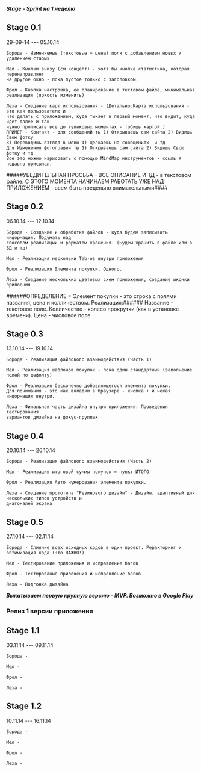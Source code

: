 ***Stage - Sprint на 1 неделю***

## Stage 0.1 ##
29-09-14 --- 05.10.14

	Борода - Изменяемые (текстовые + цена) поля с добавлением новых и удалением старых
	
	Мел - Кнопки внизу (см концепт) - хотя бы кнопка статистика, которая перенаправляет 
	на другое окно - пока пустое только с заголовком.
	
	Фрол - Кнопка настройка, ее планирование в тестовом файле, минимальная реализация (яркость изменить)
	
	Леха - Создание карт использования - (Детально:Карта использования - это как пользователю и 
	что делать с приложением, куда тыкает в первый момент, что видит, куда идет далее и так
	нужно прописать	все до тупиковых моментах - тобишь картой.)
	ПРИМЕР - Контакт - для сообщений ты 1) Открываешь сам сайта 2) Видишь Свою фотку 
	3) Переводишь взгляд в меню 4) Щелкаешь на сообщениях  и тд
	Для Изменения фотографии ты 1) Открываешь сам сайта 2) Видишь Свою фотку и тд
	Все это можно нарисовать с помощью MindMap инструментов - ссыль я недавно присылал.

#####УБЕДИТЕЛЬНАЯ ПРОСЬБА - ВСЕ ОПИСАНИЕ И ТД - в текстовом файле. С ЭТОГО МОМЕНТА НАЧИНАЕМ РАБОТАТЬ УЖЕ НАД ПРИЛОЖЕНИЕМ - всем быть предельно внимательными####


## Stage 0.2 ##
06.10.14 --- 12.10.14

	Борода - Создание и обработка файлов - куда будем записывать информация. Подумать над 
	способом реализации и форматом хранения. (Будем хранить в файле или в БД и тд)
	
	Мел - Реализация нескольки Tab-ов внутри приложения
	
	Фрол - Реализация Элемента покупки. Одного.
	
	Леха - Создание нескольких цветовых схем приложения, создание иконки прилоения
	
######ОПРЕДЕЛЕНИЕ = Элемент покупки - это строка с полями названия, цена и колличеством. Реализация:######
Название - текстовое поле. Колличество - колесо прокрутки (как в установке времени). Цена - числовое поле
	
	
## Stage 0.3 ##
13.10.14 --- 19.10.14

	Борода - Реализация файлового взаимодействия (Часть 1)
	
	Мел - Реализация шаблонов покупок - пока один стандартный (заполнение полей по дефолту)
	
	Фрол - Реализация бесконечно добавляющегося элемента покупки.
	Для понимания - это как вкладки в браузере - кнопка + и некая информация внутри.
	
	Леха - Финальная часть дизайна внутри приложения. Проведения тестирования
	вариантов дизайна на фокус-группах


## Stage 0.4 ##
20.10.14 --- 26.10.14

	Борода - Реализация файлового взаимодействия (Часть 2)
	
	Мел - Реализация итоговой суммы покупок = пункт ИТОГО
	
	Фрол - Реализация Авто нумерования элемента покупки.
	
	Леха - Создание прототипа "Резинового дизайн" - Дизайн, адаптивный для нескольких типов устройств и 
	диагоналей экрана
	
	
## Stage 0.5 ##
27.10.14 --- 02.11.14

	Борода - Слияние всех исходных кодов в один проект. Рефакторинг и оптимизация кода (Это ВАЖНО!)
	
	Мел - Тестирование приложения и исправление багов
	
	Фрол - Тестирование приложения и исправление багов
	
	Леха - Подгонка дизайна
	
***Выкатываем первую крупную версию - MVP. Возможно в Google Play***	
### Релиз 1 версии приложения ###	


## Stage 1.1 ##
03.11.14 --- 09.11.14

	Борода - 
	
	Мел - 
	
	Фрол - 
	
	Леха -
	
## Stage 1.2 ##
10.11.14 --- 16.11.14

	Борода - 
	
	Мел - 
	
	Фрол - 
	
	Леха -
